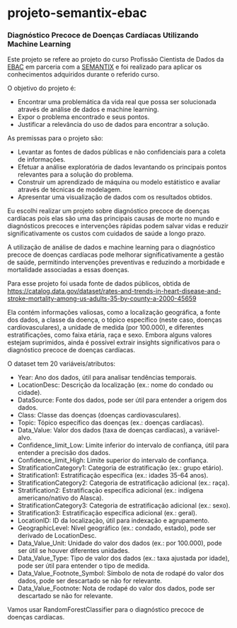 # projeto-semantix-ebac

### Diagnóstico Precoce de Doenças Cardíacas Utilizando Machine Learning

Este projeto se refere ao projeto do curso Profissão Cientista de Dados da <a href="https://ebaconline.com.br/" target='_blank'>EBAC</a> em parceria com a <a href='https://semantix.ai/' target='_blank'>SEMANTIX</a> e foi realizado para aplicar os conhecimentos adquiridos durante o referido curso.

O objetivo do projeto é:
<ul>
 <li>
     Encontrar uma problemática da vida real que possa ser
     solucionada através de análise de dados e machine learning.
 </li>
<li>Expor o problema encontrado e seus pontos.</li>
<li>Justificar a relevância do uso de dados para encontrar a solução.</li>
</ul>

As premissas para o projeto são:

<ul>
    <li>
        Levantar as fontes de dados públicas e não confidenciais
        para a coleta de informações.
    </li>
    <li>
        Efetuar a análise exploratória de dados levantando os
        principais pontos relevantes para a solução do problema.
    </li>
    <li>
        Construir um aprendizado de máquina ou modelo
        estátistico e avaliar através de técnicas de modelagem.
    </li>
    <li>
        Apresentar uma visualização de dados com os resultados
        obtidos.
    </li>
</ul>

Eu escolhi realizar um projeto sobre diagnóstico precoce de doenças cardíacas pois elas são uma das principais causas de morte no mundo e diagnósticos precoces e intervenções rápidas podem salvar vidas e reduzir significativamente os custos com cuidados de saúde a longo prazo. 

A utilização de análise de dados e machine learning para o diagnóstico precoce de doenças cardíacas pode melhorar significativamente a gestão de saúde, permitindo intervenções preventivas e reduzindo a morbidade e mortalidade associadas a essas doenças. 

Para esse projeto foi usada fonte de dados públicos, obtida de https://catalog.data.gov/dataset/rates-and-trends-in-heart-disease-and-stroke-mortality-among-us-adults-35-by-county-a-2000-45659 

Ela contém informações valiosas, como a localização geográfica, a fonte dos dados, a classe da doença, o tópico específico (neste caso, doenças cardiovasculares), a unidade de medida (por 100.000), e diferentes estratificações, como faixa etária, raça e sexo. Embora alguns valores estejam suprimidos, ainda é possível extrair insights significativos para o diagnóstico precoce de doenças cardíacas.

O dataset tem 20 variáveis/atributos:
  
* Year: Ano dos dados, útil para analisar tendências temporais.
* LocationDesc: Descrição da localização (ex.: nome do condado ou cidade).
* DataSource: Fonte dos dados, pode ser útil para entender a origem dos dados.
* Class: Classe das doenças (doenças cardiovasculares).
* Topic: Tópico específico das doenças (ex.: doenças cardíacas).
* Data_Value: Valor dos dados (taxa de doenças cardíacas), a variável-alvo.
* Confidence_limit_Low: Limite inferior do intervalo de confiança, útil para entender a precisão dos dados.
* Confidence_limit_High: Limite superior do intervalo de confiança.
* StratificationCategory1: Categoria de estratificação (ex.: grupo etário).
* Stratification1: Estratificação específica (ex.: idades 35-64 anos).
* StratificationCategory2: Categoria de estratificação adicional (ex.: raça).
* Stratification2: Estratificação específica adicional (ex.: indígena americano/nativo do Alasca).
* StratificationCategory3: Categoria de estratificação adicional (ex.: sexo).
* Stratification3: Estratificação específica adicional (ex.: geral).
* LocationID: ID da localização, útil para indexação e agrupamento. 
* GeographicLevel: Nível geográfico (ex.: condado, estado), pode ser derivado de LocationDesc.
* Data_Value_Unit: Unidade do valor dos dados (ex.: por 100.000), pode ser útil se houver diferentes unidades.
* Data_Value_Type: Tipo de valor dos dados (ex.: taxa ajustada por idade), pode ser útil para entender o tipo de medida.
* Data_Value_Footnote_Symbol: Símbolo de nota de rodapé do valor dos dados, pode ser descartado se não for relevante.
* Data_Value_Footnote: Nota de rodapé do valor dos dados, pode ser descartado se não for relevante.
 
 Vamos usar RandomForestClassifier para o diagnóstico precoce de doenças cardíacas.

